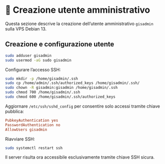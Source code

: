 # 👤 Creazione utente amministrativo

Questa sezione descrive la creazione dell’utente amministrativo `gisadmin` sulla VPS Debian 13.

## Creazione e configurazione utente

```bash
sudo adduser gisadmin
sudo usermod -aG sudo gisadmin
```

Configurare l’accesso SSH:

```bash
sudo mkdir -p /home/gisadmin/.ssh
sudo cp /home/admin/.ssh/authorized_keys /home/gisadmin/.ssh/
sudo chown -R gisadmin:gisadmin /home/gisadmin/.ssh
sudo chmod 700 /home/gisadmin/.ssh
sudo chmod 600 /home/gisadmin/.ssh/authorized_keys
```

Aggiornare `/etc/ssh/sshd_config` per consentire solo accessi tramite chiave pubblica:

```conf
PubkeyAuthentication yes
PasswordAuthentication no
AllowUsers gisadmin
```

Riavviare SSH:

```bash
sudo systemctl restart ssh
```

Il server risulta ora accessibile esclusivamente tramite chiave SSH sicura.
